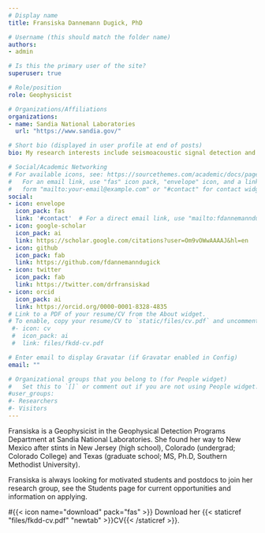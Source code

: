 ```yaml
---
# Display name
title: Fransiska Dannemann Dugick, PhD

# Username (this should match the folder name)
authors:
- admin

# Is this the primary user of the site?
superuser: true

# Role/position
role: Geophysicist

# Organizations/Affiliations
organizations:
- name: Sandia National Laboratories
  url: "https://www.sandia.gov/"

# Short bio (displayed in user profile at end of posts)
bio: My research interests include seismoacoustic signal detection and event location applications to global monitoring problems.

# Social/Academic Networking
# For available icons, see: https://sourcethemes.com/academic/docs/page-builder/#icons
#   For an email link, use "fas" icon pack, "envelope" icon, and a link in the
#   form "mailto:your-email@example.com" or "#contact" for contact widget.
social:
- icon: envelope
  icon_pack: fas
  link: '#contact'  # For a direct email link, use "mailto:fdannemanndugick@gmail.com".
- icon: google-scholar
  icon_pack: ai
  link: https://scholar.google.com/citations?user=Om9vOWwAAAAJ&hl=en
- icon: github
  icon_pack: fab
  link: https://github.com/fdannemanndugick
- icon: twitter
  icon_pack: fab
  link: https://twitter.com/drfransiskad
- icon: orcid
  icon_pack: ai
  link: https://orcid.org/0000-0001-8328-4835
# Link to a PDF of your resume/CV from the About widget.
# To enable, copy your resume/CV to `static/files/cv.pdf` and uncomment the lines below.
 #- icon: cv
 #  icon_pack: ai
 #  link: files/fkdd-cv.pdf

# Enter email to display Gravatar (if Gravatar enabled in Config)
email: ""

# Organizational groups that you belong to (for People widget)
#   Set this to `[]` or comment out if you are not using People widget.
#user_groups:
#- Researchers
#- Visitors
---
```



Fransiska is a Geophysicist in the Geophysical Detection Programs Department at Sandia National Laboratories.  She found her way to New Mexico after stints in New Jersey (high school), Colorado (undergrad; Colorado College) and Texas (graduate school; MS, Ph.D, Southern Methodist University).


Fransiska is always looking for motivated students and postdocs to join her research group, see the Students page for current opportunities and information on applying.    

#{{< icon name="download" pack="fas" >}} Download her {{< staticref "files/fkdd-cv.pdf" "newtab" >}}CV{{< /staticref >}}.